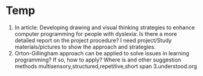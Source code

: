 # Temp

1. In article: Developing drawing and visual thinking strategies to enhance computer programming for people with dyslexia: 
Is there a more detailed report on the project procedure? I need project/Study materials/pictures to show the approach and strategies.
2. Orton-Gillingham approach can be applied to solve issues in learning programming? If so, how to apply? Where is  and other suggestion methods
multisensory,structured,repetitive,short span
3.understood.org
